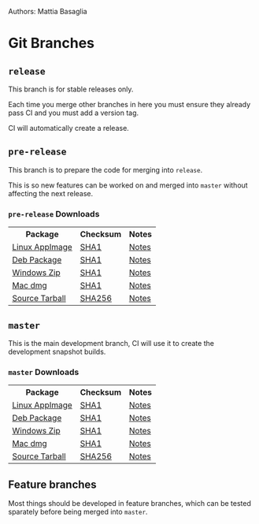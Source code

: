 Authors: Mattia Basaglia

# Git Branches

## `release`

This branch is for stable releases only.

Each time you merge other branches in here you must ensure they already pass CI
and you must add a version tag.

CI will automatically create a release.

## `pre-release`

This branch is to prepare the code for merging into `release`.

This is so new features can be worked on and merged into `master` without affecting
the next release.

### `pre-release` Downloads
<table>
<tr><th>Package</th><th>Checksum</th><th>Notes</th></tr>
<tr>
<td><i class="fab fa-linux"></i> <a href="https://gitlab.com/mattbas/glaxnimate/-/jobs/artifacts/pre-release/raw/build/glaxnimate-x86_64.AppImage?job=linux%3Aappimage">Linux AppImage</a></td>
<td><a href="https://gitlab.com/mattbas/glaxnimate/-/jobs/artifacts/pre-release/raw/build/checksum.txt?job=linux%3Aappimage">SHA1</a></td>
<td><a href="#linux-appimage">Notes</a></td>
</tr>
<tr>
<td><i class="fab fa-ubuntu"></i> <a href="https://gitlab.com/mattbas/glaxnimate/-/jobs/artifacts/pre-release/raw/build/glaxnimate.deb?job=linux%3Adeb">Deb Package</a></td>
<td><a href="https://gitlab.com/mattbas/glaxnimate/-/jobs/artifacts/pre-release/raw/build/checksum.txt?job=linux%3Adeb">SHA1</a></td>
<td><a href="#deb-package">Notes</a></td>
</tr>
<tr>
<td><i class="fab fa-windows"></i> <a href="https://dl.bintray.com/mattbas/Glaxnimate/pre-release/Win/glaxnimate-x86_64.zip">Windows Zip</a></td>
<td><a href="https://dl.bintray.com/mattbas/Glaxnimate/pre-release/Win/checksum.txt">SHA1</a></td>
<td><a href="#windows-zip">Notes</a></td>
</tr>
<tr>
<td><i class="fab fa-apple"></i> <a href="https://dl.bintray.com/mattbas/Glaxnimate/pre-release/MacOs/glaxnimate.dmg">Mac dmg</a></td>
<td><a href="https://dl.bintray.com/mattbas/Glaxnimate/pre-release/MacOs/checksum.txt">SHA1</a></td>
<td><a href="#mac-dmg">Notes</a></td>
</tr>
<tr>
<td><i class="fas fa-wrench"></i> <a href="https://gitlab.com/mattbas/glaxnimate/-/jobs/artifacts/pre-release/raw/glaxnimate-src.tar.gz?job=tarball">Source Tarball</a></td>
<td><a href="https://gitlab.com/mattbas/glaxnimate/-/jobs/artifacts/pre-release/raw/sha256.txt?job=tarball">SHA256</a></td>
<td><a href="/contributing/read_me/">Notes</a></td>
</tr>
</table>

## `master`

This is the main development branch, CI will use it to create the development snapshot builds.

### `master` Downloads
<table>
<tr><th>Package</th><th>Checksum</th><th>Notes</th></tr>
<tr>
<td><i class="fab fa-linux"></i> <a href="https://gitlab.com/mattbas/glaxnimate/-/jobs/artifacts/master/raw/build/glaxnimate-x86_64.AppImage?job=linux%3Aappimage">Linux AppImage</a></td>
<td><a href="https://gitlab.com/mattbas/glaxnimate/-/jobs/artifacts/master/raw/build/checksum.txt?job=linux%3Aappimage">SHA1</a></td>
<td><a href="#linux-appimage">Notes</a></td>
</tr>
<tr>
<td><i class="fab fa-ubuntu"></i> <a href="https://gitlab.com/mattbas/glaxnimate/-/jobs/artifacts/master/raw/build/glaxnimate.deb?job=linux%3Adeb">Deb Package</a></td>
<td><a href="https://gitlab.com/mattbas/glaxnimate/-/jobs/artifacts/master/raw/build/checksum.txt?job=linux%3Adeb">SHA1</a></td>
<td><a href="#deb-package">Notes</a></td>
</tr>
<tr>
<td><i class="fab fa-windows"></i> <a href="https://dl.bintray.com/mattbas/Glaxnimate/master/Win/glaxnimate-x86_64.zip">Windows Zip</a></td>
<td><a href="https://dl.bintray.com/mattbas/Glaxnimate/master/Win/checksum.txt">SHA1</a></td>
<td><a href="#windows-zip">Notes</a></td>
</tr>
<tr>
<td><i class="fab fa-apple"></i> <a href="https://dl.bintray.com/mattbas/Glaxnimate/master/MacOs/glaxnimate.dmg">Mac dmg</a></td>
<td><a href="https://dl.bintray.com/mattbas/Glaxnimate/master/MacOs/checksum.txt">SHA1</a></td>
<td><a href="#mac-dmg">Notes</a></td>
</tr>
<tr>
<td><i class="fas fa-wrench"></i> <a href="https://gitlab.com/mattbas/glaxnimate/-/jobs/artifacts/master/raw/glaxnimate-src.tar.gz?job=tarball">Source Tarball</a></td>
<td><a href="https://gitlab.com/mattbas/glaxnimate/-/jobs/artifacts/master/raw/sha256.txt?job=tarball">SHA256</a></td>
<td><a href="/contributing/read_me/">Notes</a></td>
</tr>
</table>

## Feature branches

Most things should be developed in feature branches,
which can be tested sparately before being merged into `master`.
